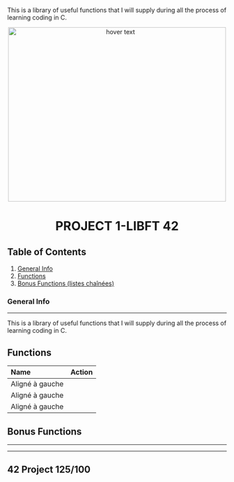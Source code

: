 This is a library of useful functions that I will supply during all the process of learning coding in C.
<p align="center">
  <img src="https://images.unsplash.com/photo-1472173148041-00294f0814a2?ixlib=rb-1.2.1&ixid=MnwxMjA3fDB8MHxwaG90by1wYWdlfHx8fGVufDB8fHx8&auto=format&fit=crop&w=1470&q=80)" width="500" height= "400" title="hover text">
</p>

<H1 align="center">
PROJECT 1-LIBFT 42
</H1>

## Table of Contents
1. [General Info](#general-info)
2. [Functions](#Functions)
3. [Bonus Functions (listes chaînées)](#Bonus-Functions)


### General Info
***
This is a library of useful functions that I will supply during all the process of learning coding in C.

## Functions

| Name             |    Action|
| :--------------- |:---------------:|
| Aligné à gauche  |     |
| Aligné à gauche  | |
| Aligné à gauche  | |

## Bonus Functions
***



***

## 42 Project 125/100


